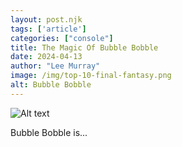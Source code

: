 ```yaml
---
layout: post.njk 
tags: ['article']
categories: ["console"]
title: The Magic Of Bubble Bobble
date: 2024-04-13
author: "Lee Murray"
image: /img/top-10-final-fantasy.png
alt: Bubble Bobble
---
```


![Alt text](/img/fallout-pip-boy-replica.png "a title")

Bubble Bobble is...